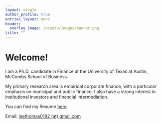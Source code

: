 ```yaml
---
layout: single
author_profile: true
entries_layout: none
header:
  overlay_image: /assets/images/banner.png
title: ""
---
```


# Welcome!

I am a Ph.D. candidate in Finance at the University of Texas at Austin, McCombs School of Business. 

My primary research area is empirical corporate finance, with a particular emphasis on municipal and public finance. I also have a strong interest in institutional investors and financial intermediation.

You can find my Resume [here](https://thomas-s-lee.github.io/home/assets/files/Thomas_Lee_Resume.pdf).

Email: [leethomas0182 (at) gmail.com](mailto:leethomas0182@gmail.com)
